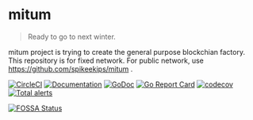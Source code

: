 # mitum

> Ready to go to next winter.

mitum project is trying to create the general purpose blockchian factory. This
repository is for fixed network. For public network, use https://github.com/spikeekips/mitum .

[![CircleCI](https://img.shields.io/circleci/project/github/spikeekips/mitum-fixed-network/master.svg?style=flat-square&logo=circleci&label=circleci&cacheSeconds=60)](https://circleci.com/gh/spikeekips/mitum-fixed-network/tree/master)
[![Documentation](https://readthedocs.org/projects/mitum-fixed-network-doc/badge/?version=master)](https://mitum-fixed-network-doc.readthedocs.io/en/latest/?badge=master)
[![GoDoc](https://godoc.org/github.com/golang/gddo?status.svg)](https://pkg.go.dev/github.com/spikeekips/mitum-fixed-network?tab=overview)
[![Go Report Card](https://goreportcard.com/badge/github.com/spikeekips/mitum-fixed-network)](https://goreportcard.com/report/github.com/spikeekips/mitum-fixed-network)
[![codecov](https://codecov.io/gh/spikeekips/mitum-fixed-network/branch/master/graph/badge.svg)](https://codecov.io/gh/spikeekips/mitum-fixed-network)
[![Total alerts](https://img.shields.io/lgtm/alerts/g/spikeekips/mitum-fixed-network.svg?logo=lgtm&logoWidth=18)](https://lgtm.com/projects/g/spikeekips/mitum-fixed-network/alerts/)

[![FOSSA Status](https://app.fossa.com/api/projects/git%2Bgithub.com%2Fspikeekips%2Fmitum-fixed-network.svg?type=large)](https://app.fossa.com/projects/git%2Bgithub.com%2Fspikeekips%2Fmitum-fixed-network?ref=badge_large)
